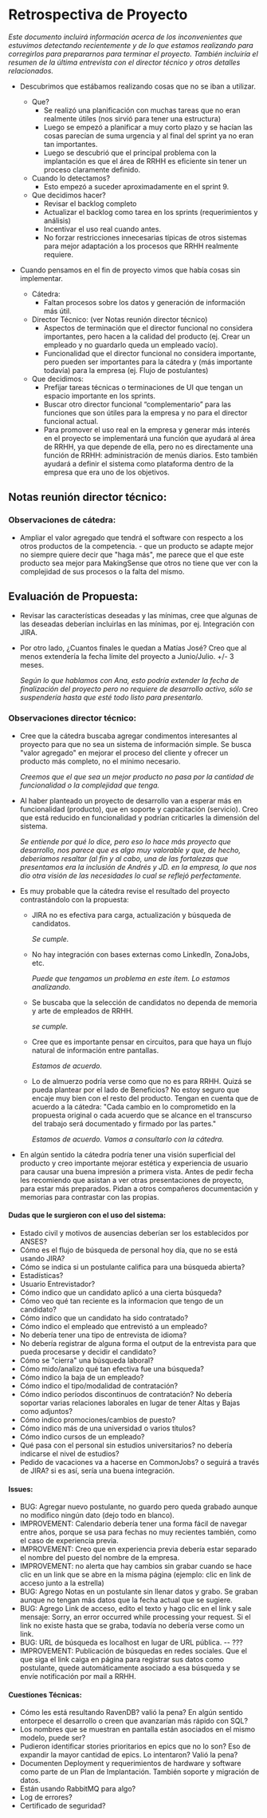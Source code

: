 # Retrospectiva de Proyecto 

*Este documento incluirá información acerca de los inconvenientes que estuvimos  detectando recientemente y de lo que estamos realizando para corregirlos para prepararnos para terminar el proyecto. También incluiría el resumen de la última entrevista con el director técnico y otros detalles relacionados.*

* Descubrimos que estábamos realizando cosas que no se iban a utilizar.
   * Que?
      * Se realizó una planificación con muchas tareas que no eran realmente útiles (nos sirvió para tener una estructura)
      * Luego se empezó a planificar a muy corto plazo y se hacían las cosas parecían de suma urgencia y al final del sprint ya no eran tan importantes.
      * Luego se descubrió que el principal problema con la implantación es que el área de RRHH es eficiente sin tener un proceso claramente definido.
   * Cuando lo detectamos?
      * Esto empezó a suceder aproximadamente en el sprint 9. 
   * Que decidimos hacer?
      * Revisar el backlog completo
      * Actualizar el backlog como tarea en los sprints (requerimientos y análisis)
      * Incentivar el uso real cuando antes.
      * No forzar restricciones innecesarias típicas de otros sistemas para mejor adaptación a los procesos que RRHH realmente requiere.

* Cuando pensamos en el fin de proyecto vimos que había cosas sin implementar.

   * Cátedra: 
      * Faltan procesos sobre los datos y generación de información más útil. 
   * Director Técnico: (ver Notas reunión director técnico)
      * Aspectos de terminación que el director funcional no considera importantes, pero hacen a la calidad del producto (ej. Crear un empleado y no guardarlo queda un empleado vacío).
      * Funcionalidad que el director funcional no considera importante, pero pueden ser importantes para la cátedra y (más importante todavía) para la empresa (ej. Flujo de postulantes)
   * Que decidimos: 
      * Prefijar tareas técnicas o terminaciones de UI que tengan un espacio importante en los sprints.
      * Buscar otro director funcional “complementario” para las funciones que son útiles para la empresa y no para el director funcional actual.
      * Para promover el uso real en la empresa y generar más interés en el proyecto se implementará una función que ayudará al área de RRHH, ya que depende de ella, pero no es directamente una función de RRHH: administración de menús diarios. Esto también ayudará a definir el sistema como plataforma dentro de la empresa  que era uno de los objetivos.




## Notas reunión director técnico:

### Observaciones de cátedra:


* Ampliar el valor agregado que tendrá el software con respecto a los otros productos de la competencia. - que un producto se adapte mejor no siempre quiere decir que "haga más", me parece que el que este producto sea mejor para MakingSense que otros no tiene que ver con la complejidad de sus procesos o la falta del mismo.

## Evaluación de Propuesta:

* Revisar las características deseadas y las mínimas, cree que algunas de las deseadas deberían incluirlas en las mínimas, por ej. Integración con JIRA.
* Por otro lado, ¿Cuantos finales le quedan a Matías José? Creo que al menos extendería la fecha límite del proyecto a Junio/Julio. +/- 3 meses. 
 
	*Según lo que hablamos con Ana, esto podría extender la fecha de finalización del proyecto pero no requiere de desarrollo activo, sólo se suspendería hasta que esté todo listo para presentarlo.*

### Observaciones director técnico: 

* Cree que la cátedra buscaba agregar condimentos interesantes al proyecto para que no sea un sistema de información simple. Se busca "valor agregado" en mejorar el proceso del cliente y ofrecer un producto más completo, no el mínimo necesario.
 
	*Creemos que el que sea un mejor producto no pasa por la cantidad de funcionalidad o la complejidad que tenga.*

* Al haber planteado un proyecto de desarrollo van a esperar más en funcionalidad (producto), que en soporte y capacitación (servicio). Creo que está reducido en funcionalidad y podrían criticarles la dimensión del sistema.

	*Se entiende por qué lo dice, pero eso lo hace más proyecto que desarrollo, nos parece que es algo muy valorable y que, de hecho, deberíamos resaltar (al fin y al cabo, una de las fortalezas que presentamos era la inclusión de Andrés y JD. en la empresa, lo que nos dio otra visión de las necesidades lo cual  se reflejó perfectamente.*

* Es muy probable que la cátedra revise el resultado del proyecto contrastándolo con la propuesta:

	* JIRA no es efectiva para carga, actualización y búsqueda de candidatos.

		*Se cumple.*

	* No hay integración con bases externas como LinkedIn, ZonaJobs, etc.

 		*Puede que tengamos un problema en este ítem. Lo estamos analizando.*

	* Se buscaba que la selección de candidatos no dependa de memoria y arte de empleados de RRHH.

		*se cumple.*

	* Cree que es importante pensar en circuitos, para que haya un flujo natural de información entre pantallas.

		*Estamos de acuerdo.*

	* Lo de almuerzo podría verse como que no es para RRHH. Quizá se pueda plantear por el lado de Beneficios? No estoy seguro que encaje muy bien con el resto del producto. Tengan en cuenta que de acuerdo a la cátedra:
"Cada cambio en lo comprometido en la propuesta original o cada acuerdo que se alcance en el transcurso del trabajo será documentado y firmado por las partes."
 
		*Estamos de acuerdo. Vamos a consultarlo con la cátedra.*

* En algún sentido la cátedra podría tener una visión superficial del producto y creo importante mejorar estética y experiencia de usuario para causar una buena impresión a primera vista. Antes de pedir fecha les recomiendo que asistan a ver otras presentaciones de proyecto, para estar más preparados. Pidan a otros compañeros documentación y memorias para contrastar con las propias.

#### Dudas que le surgieron con el uso del sistema:

- Estado civil y motivos de ausencias deberían ser los establecidos por ANSES? 
- Cómo es el flujo de búsqueda de personal hoy día, que no se está usando JIRA?
- Cómo se indica si un postulante califica para una búsqueda abierta?
- Estadísticas?
- Usuario Entrevistador?
- Cómo indico que un candidato aplicó a una cierta búsqueda?
- Cómo veo qué tan reciente es la informacion que tengo de un candidato?
- Cómo indico que un candidato ha sido contratado?
- Cómo indico el empleado que entrevistó a un empleado?
- No debería tener una tipo de entrevista de idioma?
- No debería registrar de alguna forma el output de la entrevista para que pueda procesarse y decidir el candidato?
- Cómo se "cierra" una búsqueda laboral?
- Cómo mido/analizo qué tan efectiva fue una búsqueda? 
- Cómo indico la baja de un empleado?
- Cómo indico el tipo/modalidad de contratación? 
- Cómo indico períodos discontinuos de contratación? No debería soportar varias relaciones laborales en lugar de tener Altas y Bajas como adjuntos?
- Cómo indico promociones/cambios de puesto?
- Cómo indico más de una universidad o varios títulos?
- Cómo indico cursos de un empleado?
- Qué pasa con el personal sin estudios universitarios? no debería indicarse el nivel de estudios? 
- Pedido de vacaciones va a hacerse en CommonJobs? o seguirá a través de JIRA? si es así, sería una buena integración.

#### Issues:

- BUG: Agregar nuevo postulante, no guardo pero queda grabado aunque no modifico ningún dato (dejo todo en blanco).
- IMPROVEMENT: Calendario debería tener una forma fácil de navegar entre años, porque se usa para fechas no muy recientes también, como el caso de experiencia previa.
- IMPROVEMENT: Creo que en experiencia previa debería estar separado el nombre del puesto del nombre de la empresa.
- IMPROVEMENT: no alerta que hay cambios sin grabar cuando se hace clic en un link que se abre en la misma página (ejemplo: clic en link de acceso junto a la estrella)
- BUG: Agrego Notas en un postulante sin llenar datos y grabo. Se graban aunque no tengan más datos que la fecha actual que se sugiere.
- BUG: Agrego Link de acceso, edito el texto y hago clic en el link y sale mensaje:
Sorry, an error occurred while processing your request. Si el link no existe hasta que se graba, todavía no debería verse como un link.
- BUG: URL de búsqueda es localhost en lugar de URL pública. -- ???
- IMPROVEMENT: Publicación de búsquedas en redes sociales. Que el que siga el link caiga en página para registrar sus datos como postulante, quede automáticamente asociado a esa búsqueda y se envíe notificación por mail a RRHH. 

#### Cuestiones Técnicas:

- Cómo les está resultando RavenDB? valió la pena? En algún sentido entorpece el desarrollo o creen que avanzarían más rápido con SQL?
- Los nombres que se muestran en pantalla están asociados en el mismo modelo, puede ser?
- Pudieron identificar stories prioritarios en epics que no lo son? Eso de expandir la mayor cantidad de epics. Lo intentaron? Valió la pena?
- Documenten Deployment y requerimientos de hardware y software como parte de un Plan de Implantación. También soporte y migración de datos.
- Están usando RabbitMQ para algo?
- Log de errores?
- Certificado de seguridad?

